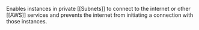 Enables instances in private [[Subnets]] to connect to the internet or other [[AWS]] services and prevents the internet from initiating a connection with those instances.

